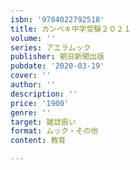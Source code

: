 ```yaml
---
isbn: '9784022792518'
title: カンペキ中学受験２０２１
volume: ''
series: アエラムック
publisher: 朝日新聞出版
pubdate: '2020-03-19'
cover: ''
author: ''
description: ''
price: '1900'
genre: ''
target: 雑誌扱い
format: ムック・その他
content: 教育

---
```

